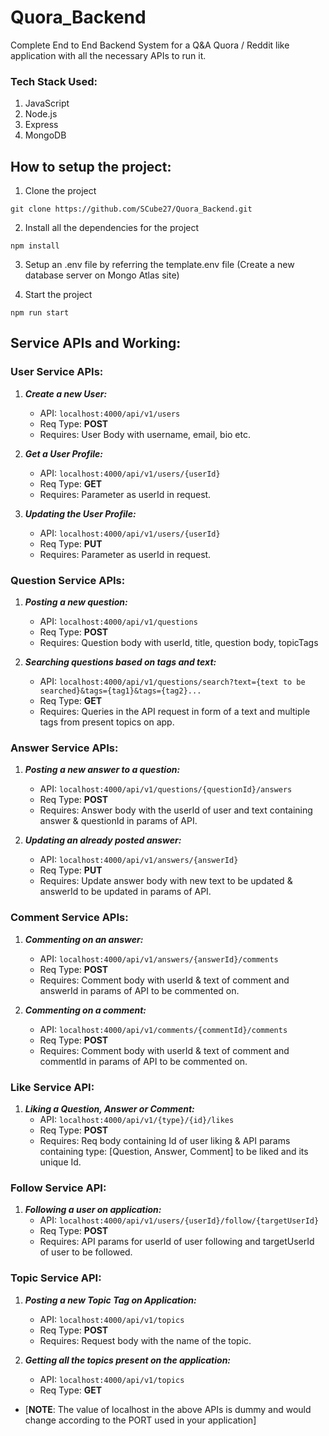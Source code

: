 # Quora_Backend
Complete End to End Backend System for a Q&amp;A Quora / Reddit like application with all the necessary APIs to run it.

### Tech Stack Used:
1. JavaScript
2. Node.js
3. Express
4. MongoDB

## How to setup the project:
1. Clone the project
```
git clone https://github.com/SCube27/Quora_Backend.git
```

2. Install all the dependencies for the project
```
npm install
```

3. Setup an .env file by referring the template.env file (Create a new database server on Mongo Atlas site)

4. Start the project
```
npm run start
```

## Service APIs and Working:

### User Service APIs:
1. ***Create a new User:***
    - API: ```localhost:4000/api/v1/users```
    - Req Type: **POST**
    - Requires: User Body with username, email, bio etc.

2. ***Get a User Profile:***
    - API: ```localhost:4000/api/v1/users/{userId}```
    - Req Type: **GET**
    - Requires: Parameter as userId in request.

3. ***Updating the User Profile:***
    - API: ```localhost:4000/api/v1/users/{userId}```
    - Req Type: **PUT**
    - Requires: Parameter as userId in request.

### Question Service APIs: 
1. ***Posting a new question:***
    - API: ```localhost:4000/api/v1/questions```
    - Req Type: **POST**
    - Requires: Question body with userId, title, question body, topicTags

2. ***Searching questions based on tags and text:***
    - API: ```localhost:4000/api/v1/questions/search?text={text to be searched}&tags={tag1}&tags={tag2}...```
    - Req Type: **GET**
    - Requires: Queries in the API request in form of a text and multiple tags from present topics on app.

### Answer Service APIs:
1. ***Posting a new answer to a question:***
    - API: ```localhost:4000/api/v1/questions/{questionId}/answers```
    - Req Type: **POST**
    - Requires: Answer body with the userId of user and text containing answer & questionId in params of API.

2. ***Updating an already posted answer:***
    - API: ```localhost:4000/api/v1/answers/{answerId}```
    - Req Type: **PUT**
    - Requires: Update answer body with new text to be updated & answerId to be updated in params of API.

### Comment Service APIs: 
1. ***Commenting on an answer:***
    - API: ```localhost:4000/api/v1/answers/{answerId}/comments```
    - Req Type: **POST**
    - Requires: Comment body with userId & text of comment and answerId in params of API to be commented on.

2. ***Commenting on a comment:***
    - API: ```localhost:4000/api/v1/comments/{commentId}/comments```
    - Req Type: **POST**
    - Requires: Comment body with userId & text of comment and commentId in params of API to be commented on.

### Like Service API:
1. ***Liking a Question, Answer or Comment:***
    - API: ```localhost:4000/api/v1/{type}/{id}/likes```
    - Req Type: **POST**
    - Requires: Req body containing Id of user liking & API params containing type: [Question, Answer, Comment] to be liked and its unique Id.

### Follow Service API:
1. ***Following a user on application:***
    - API: ```localhost:4000/api/v1/users/{userId}/follow/{targetUserId}```
    - Req Type: **POST**
    - Requires: API params for userId of user following and targetUserId of user to be followed.

### Topic Service API:
1. ***Posting a new Topic Tag on Application:***
    - API: ```localhost:4000/api/v1/topics```
    - Req Type: **POST**
    - Requires: Request body with the name of the topic.

2. ***Getting all the topics present on the application:***
    - API: ```localhost:4000/api/v1/topics```
    - Req Type: **GET**

* [**NOTE**: The value of localhost in the above APIs is dummy and would change according to the PORT used in your application]
